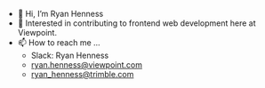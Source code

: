 - 👋 Hi, I’m Ryan Henness
- 👀 Interested in contributing to frontend web development here at Viewpoint.
- 📫 How to reach me ...
  - Slack: Ryan Henness
  - ryan.henness@viewpoint.com
  - ryan_henness@trimble.com
      
